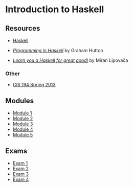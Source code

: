 # Introduction to Haskell

## Resources

- [Haskell](https://www.haskell.org/)

- [<cite>Programming in Haskell</cite>](https://www.cs.nott.ac.uk/~pszgmh/pih.html) by Graham Hutton
- [<cite>Learn you a Haskell for great good!</cite>](http://learnyouahaskell.com) by Miran Lipovača

### Other

- [CIS 194 Spring 2013](https://www.cis.upenn.edu/~cis194/spring13/)

## Modules

- [Module 1](/docs/modules/01.md)
- [Module 2](/docs/modules/02.md)
- [Module 3](/docs/modules/03.md)
- [Module 4](/docs/modules/04.md)
- [Module 5](/docs/modules/05.md)

## Exams

- [Exam 1](/docs/exams/01.md)
- [Exam 2](/docs/exams/02.md)
- [Exam 3](/docs/exams/03.md)
- [Exam 4](/docs/exams/04.md)
